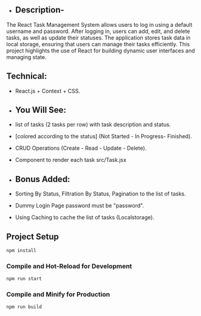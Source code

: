 - ## Description-
 The React Task Management System allows users to log in using a default username and password. After logging in, users can add, edit, and delete tasks, as well as update their statuses. The application stores task data in local storage, ensuring that users can manage their tasks efficiently. This project highlights the use of React for building dynamic user interfaces and managing state.
## Technical:

- React.js + Context + CSS.

- ## You Will See:

- list of tasks (2 tasks per row) with task description and status.
- [colored according to the status] (Not Started - In Progress- Finished).
- CRUD Operations (Create - Read - Update - Delete).
- Component to render each task src/Task.jsx

- ## Bonus Added:

- Sorting By Status, Filtration By Status, Pagination to the list of tasks.
- Dummy Login Page password must be "password".
- Using Caching to cache the list of tasks (Localstorage).

## Project Setup

```sh
npm install
```

### Compile and Hot-Reload for Development

```sh
npm run start
```

### Compile and Minify for Production

```sh
npm run build
```
